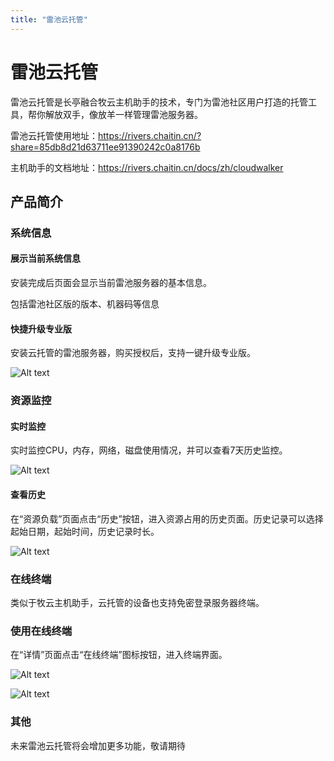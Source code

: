 ```yaml
---
title: "雷池云托管"
---
```


# 雷池云托管

雷池云托管是长亭融合牧云主机助手的技术，专门为雷池社区用户打造的托管工具，帮你解放双手，像放羊一样管理雷池服务器。

雷池云托管使用地址：https://rivers.chaitin.cn/?share=85db8d21d63711ee91390242c0a8176b

主机助手的文档地址：https://rivers.chaitin.cn/docs/zh/cloudwalker



## 产品简介

### 系统信息

#### 展示当前系统信息

安装完成后页面会显示当前雷池服务器的基本信息。

包括雷池社区版的版本、机器码等信息

#### 快捷升级专业版

安装云托管的雷池服务器，购买授权后，支持一键升级专业版。

![Alt text](/images/docs/parctice_safeline_cloud/safeline_cloud_3.png)


### 资源监控

#### 实时监控
实时监控CPU，内存，网络，磁盘使用情况，并可以查看7天历史监控。

![Alt text](/images/docs/parctice_safeline_cloud/safeline_cloud.png)

#### 查看历史

在“资源负载”页面点击“历史”按钮，进入资源占用的历史页面。历史记录可以选择起始日期，起始时间，历史记录时长。

![Alt text](/images/docs/parctice_safeline_cloud/safeline_cloud_1.png)

### 在线终端

类似于牧云主机助手，云托管的设备也支持免密登录服务器终端。

### 使用在线终端

在“详情”页面点击“在线终端”图标按钮，进入终端界面。

![Alt text](/images/docs/parctice_safeline_cloud/safeline_cloud_5.png)

![Alt text](/images/docs/parctice_safeline_cloud/safeline_cloud_8.png)
### 其他 

未来雷池云托管将会增加更多功能，敬请期待